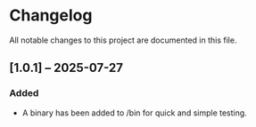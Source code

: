 # Changelog

All notable changes to this project are documented in this file.
## [1.0.1] – 2025-07-27
### Added
 - A binary has been added to /bin for quick and simple testing.

